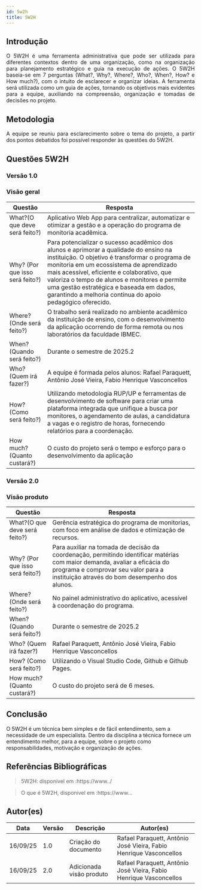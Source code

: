 ```yaml
---
id: 5w2h
title: 5W2H
---
```


## Introdução

<p align = "justify">
    O 5W2H é uma ferramenta administrativa  que pode ser utilizada para diferentes contextos dentro de uma organização, como na organização para planejamento estratégico e guia na execução de ações. O 5W2H baseia-se em 7 perguntas (What?, Why?, Where?, Who?, When?, How? e How much?), com o intuito de esclarecer e organizar ideias. A ferramenta será utilizada como um guia de ações, tornando os objetivos mais evidentes para a equipe, auxiliando na compreensão, organização e tomadas de decisões no projeto.
</p>

## Metodologia

<p align = "justify">
    A equipe se reuniu para esclarecimento sobre o tema do projeto, a partir dos pontos debatidos foi possível responder às questões do 5W2H.  
</p>


## Questões 5W2H

### Versão 1.0

### Visão geral

|Questão|Resposta|
|-------|--------|
|What?(O que deve será feito?)| Aplicativo Web App para centralizar, automatizar e otimizar a gestão e a operação do programa de monitoria acadêmica. |
|Why? (Por que isso será feito?)| Para potencializar o sucesso acadêmico dos alunos e aprimorar a qualidade do ensino na instituição. O objetivo é transformar o programa de monitoria em um ecossistema de aprendizado mais acessível, eficiente e colaborativo, que valoriza o tempo de alunos e monitores e permite uma gestão estratégica e baseada em dados, garantindo a melhoria contínua do apoio pedagógico oferecido. |
|Where? (Onde será feito?)| O trabalho será realizado no ambiente acadêmico da instituição de ensino, com o desenvolvimento da aplicação ocorrendo de forma remota ou nos laboratórios da faculdade IBMEC. |
|When? (Quando será feito?)| Durante o semestre de 2025.2 |
|Who? (Quem irá fazer?)| A equipe é formada pelos alunos: Rafael Paraquett, Antônio José Vieira, Fabio Henrique Vasconcellos |
|How? (Como será feito?)| Utilizando metodologia RUP/UP e ferramentas de desenvolvimento de software para criar uma plataforma integrada que unifique a busca por monitores, o agendamento de aulas, a candidatura a vagas e o registro de horas, fornecendo relatórios para a coordenação. |
|How much? (Quanto custará?)| O custo do projeto será o tempo e esforço para o desenvolvimento da aplicação | 


### Versão 2.0

### Visão produto

|Questão|Resposta|
|-------|--------|
|What?(O que deve será feito?)| Gerência estratégica do programa de monitorias, com foco em análise de dados e otimização de recursos. |
|Why? (Por que isso será feito?)| Para auxiliar na tomada de decisão da coordenação, permitindo identificar matérias com maior demanda, avaliar a eficácia do programa e comprovar seu valor para a instituição através do bom desempenho dos alunos.|
|Where? (Onde será feito?)| No painel administrativo do aplicativo, acessível à coordenação do programa. |
|When? (Quando será feito?)| Durante o semestre de 2025.2 |
|Who? (Quem irá fazer?)| Rafael Paraquett, Antônio José Vieira, Fabio Henrique Vasconcellos |
|How? (Como será feito?)| Utilizando o Visual Studio Code, Github e Github Pages. |
|How much? (Quanto custará?)| O custo do projeto será de 6 meses. |


## Conclusão

O 5W2H é um técnica bem simples e de fácil entendimento, sem a necessidade de um especialista. Dentro da disciplina a técnica fornece um entendimento melhor, para a equipe, sobre o projeto como responsabilidades, motivação e organização de ações.   
 
 
## Referências Bibliográficas
> 5W2H: disponivel em :https://www../

> O que é 5W2H, disponivel em :https://www...

## Autor(es)
| Data | Versão | Descrição | Autor(es) |
| -- | -- | -- | -- |
| 16/09/25 | 1.0 | Criação do documento | Rafael Paraquett, Antônio José Vieira, Fabio Henrique Vasconcellos | 
| 16/09/25 | 2.0 | Adicionada visão produto | Rafael Paraquett, Antônio José Vieira, Fabio Henrique Vasconcellos | 